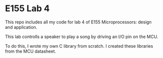 # E155 Lab 4

This repo includes all my code for lab 4 of E155 Microprocessors: design and application.

This lab controlls a speaker to play a song by driving an I/O pin on the MCU.

To do this, I wrote my own C library from scratch. I created these libraries from the MCU datasheet.
